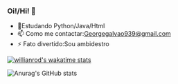 ### Oi!/Hi! 👋

- 🌱Estudando Python/Java/Html
- 📫 Como me contactar:Georgegalvao939@gmail.com 
- ⚡ Fato divertido:Sou ambidestro

[![willianrod's wakatime stats](https://github-readme-stats.vercel.app/api/wakatime?username=GGG710)](https://github.com/anuraghazra/github-readme-stats)

![Anurag's GitHub stats](https://github-readme-stats.vercel.app/api?username=GGG710&show_icons=true&theme=radical)



  








